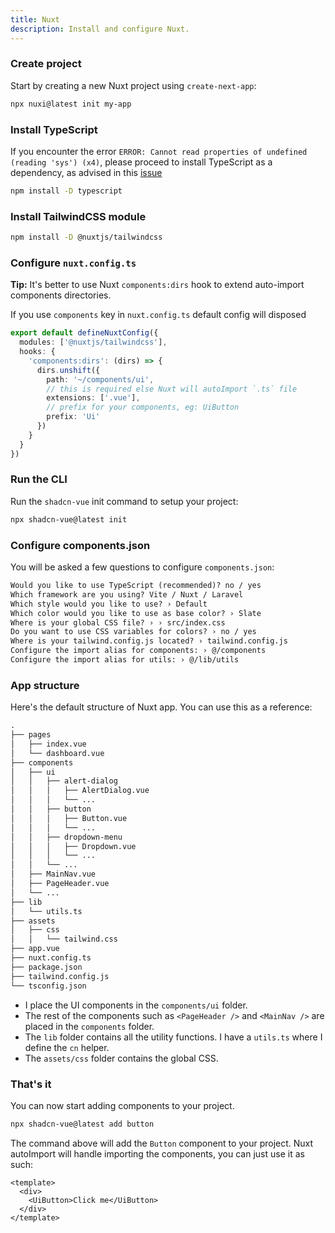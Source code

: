 ```yaml
---
title: Nuxt
description: Install and configure Nuxt.
---
```


<Steps>

### Create project

Start by creating a new Nuxt project using `create-next-app`:

```bash
npx nuxi@latest init my-app
```

### Install TypeScript

If you encounter the error `ERROR: Cannot read properties of undefined (reading 'sys') (x4)`, please proceed to install TypeScript as a dependency, as advised in this [issue](https://github.com/nuxt/nuxt/issues/20936)

```bash
npm install -D typescript
```
### Install TailwindCSS module

```bash
npm install -D @nuxtjs/tailwindcss
```

### Configure `nuxt.config.ts`

<Callout class="mt-4">

**Tip:** It's better to use Nuxt `components:dirs` hook to extend auto-import components directories. 

If you use `components` key in `nuxt.config.ts` default config will disposed

</Callout>

```ts
export default defineNuxtConfig({
  modules: ['@nuxtjs/tailwindcss'],
  hooks: {
    'components:dirs': (dirs) => {
      dirs.unshift({
        path: '~/components/ui',
        // this is required else Nuxt will autoImport `.ts` file
        extensions: ['.vue'],
        // prefix for your components, eg: UiButton
        prefix: 'Ui'
      })
    }
  }
})
```

### Run the CLI

Run the `shadcn-vue` init command to setup your project:

```bash
npx shadcn-vue@latest init
```

### Configure components.json

You will be asked a few questions to configure `components.json`:

```txt showLineNumbers
Would you like to use TypeScript (recommended)? no / yes
Which framework are you using? Vite / Nuxt / Laravel
Which style would you like to use? › Default
Which color would you like to use as base color? › Slate
Where is your global CSS file? › › src/index.css
Do you want to use CSS variables for colors? › no / yes
Where is your tailwind.config.js located? › tailwind.config.js
Configure the import alias for components: › @/components
Configure the import alias for utils: › @/lib/utils 
```

### App structure

Here's the default structure of Nuxt app. You can use this as a reference:

```txt {6-16,20-21}
. 
├── pages
│   ├── index.vue
│   └── dashboard.vue
├── components
│   ├── ui
│   │   ├── alert-dialog
│   │   │   ├── AlertDialog.vue
│   │   │   └── ...
│   │   ├── button
│   │   │   ├── Button.vue
│   │   │   └── ...
│   │   ├── dropdown-menu
│   │   │   ├── Dropdown.vue
│   │   │   └── ...
│   │   └── ...
│   ├── MainNav.vue
│   ├── PageHeader.vue
│   └── ...
├── lib
│   └── utils.ts
├── assets
│   ├── css
│   │   └── tailwind.css
├── app.vue
├── nuxt.config.ts
├── package.json
├── tailwind.config.js
└── tsconfig.json
```

- I place the UI components in the `components/ui` folder.
- The rest of the components such as `<PageHeader />` and `<MainNav />` are placed in the `components` folder.
- The `lib` folder contains all the utility functions. I have a `utils.ts` where I define the `cn` helper.
- The `assets/css` folder contains the global CSS.

### That's it

You can now start adding components to your project.

```bash
npx shadcn-vue@latest add button
```

The command above will add the `Button` component to your project. Nuxt autoImport will handle importing the components, you can just use it as such:

```vue {3}
<template>
  <div>
    <UiButton>Click me</UiButton>
  </div>
</template>
```

</Steps>
